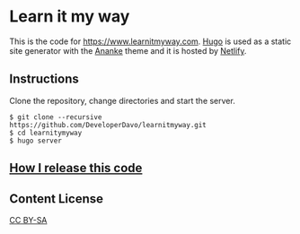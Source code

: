 # Learn it my way
This is the code for https://www.learnitmyway.com. [Hugo](https://gohugo.io/) is used as a static site generator with the [Ananke](https://github.com/budparr/gohugo-theme-ananke) theme and it is hosted by [Netlify](https://www.netlify.com/).

## Instructions
Clone the repository, change directories and start the server.
```
$ git clone --recursive https://github.com/DeveloperDavo/learnitmyway.git
$ cd learnitymyway
$ hugo server
```

## [How I release this code](https://www.learnitmyway.com/how-i-release-updates-to-my-personal-website/)

## Content License
[CC BY-SA](http://creativecommons.org/licenses/by-sa/4.0/)
